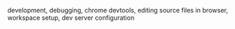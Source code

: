 development, debugging, chrome devtools, editing source files in browser, workspace setup, dev server configuration